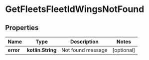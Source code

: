 
# GetFleetsFleetIdWingsNotFound

## Properties
Name | Type | Description | Notes
------------ | ------------- | ------------- | -------------
**error** | **kotlin.String** | Not found message |  [optional]



